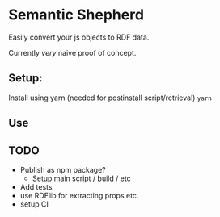 # Semantic Shepherd

<!-- |Linux/OS X|Windows|Coverage Status|
|:---:|:---:|:---:|
|[![Build Status](https://travis-ci.org/joshuef/node-cli-starter.svg?branch=master)](https://travis-ci.org/joshuef/node-cli-starter)|[![Build status](https://ci.appveyor.com/api/projects/status/uqlsh2o5e5qxfw2s?svg=true)](https://ci.appveyor.com/project/joshuef/node-cli-starter)|[![Coverage Status](https://coveralls.io/repos/github/joshuef/node-cli-starter/badge.svg?branch=master)](https://coveralls.io/github/joshuef/node-cli-starter?branch=master)| -->


Easily convert your js objects to RDF data.

Currently _very_ naive proof of concept.

## Setup:

Install using yarn (needed for postinstall script/retrieval)
`yarn`

## Use 


            
## TODO 

- Publish as npm package?
    - Setup main script / build / etc
- Add tests
- use RDFlib for extracting props etc.
- setup CI
